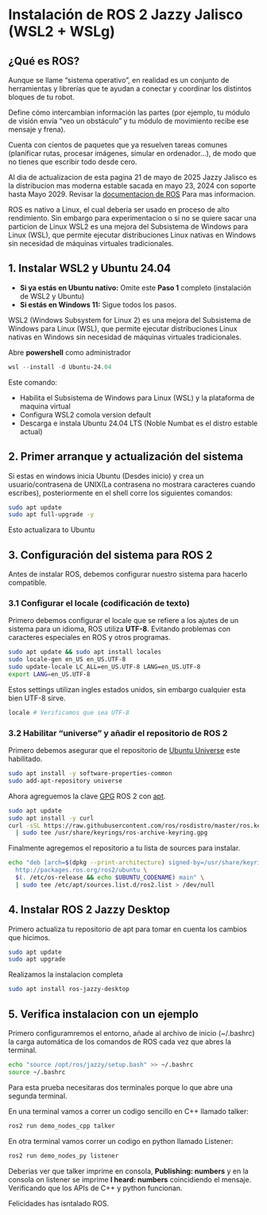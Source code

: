 # Instalación de ROS 2 Jazzy Jalisco (WSL2 + WSLg)

## ¿Qué es ROS?

Aunque se llame “sistema operativo”, en realidad es un conjunto de herramientas y librerías que te ayudan a conectar y coordinar los distintos bloques de tu robot.

Define cómo intercambian información las partes (por ejemplo, tu módulo de visión envía “veo un obstáculo” y tu módulo de movimiento recibe ese mensaje y frena).

Cuenta con cientos de paquetes que ya resuelven tareas comunes (planificar rutas, procesar imágenes, simular en ordenador…), de modo que no tienes que escribir todo desde cero.

Al dia de actualizacion de esta pagina 21 de mayo de 2025 Jazzy Jalisco es la distribucion mas moderna estable sacada en mayo 23, 2024 con soporte hasta Mayo 2029. Revisar la [documentacion de ROS](https://docs.ros.org/en/rolling/Releases.html "ROS2 Distributions") Para mas informacion.

ROS es nativo a Linux, el cual deberia ser usado en proceso de alto rendimiento. Sin embargo para experimentacion o si no se quiere sacar una particion de Linux WSL2 es una mejora del Subsistema de Windows para Linux (WSL), que permite ejecutar distribuciones Linux nativas en Windows sin necesidad de máquinas virtuales tradicionales.

## 1. Instalar WSL2 y Ubuntu 24.04  
- **Si ya estás en Ubuntu nativo:**  Omite este **Paso 1** completo (instalación de WSL2 y Ubuntu)
- **Si estás en Windows 11:**  Sigue todos los pasos. 

WSL2 (Windows Subsystem for Linux 2) es una mejora del Subsistema de Windows para Linux (WSL), que permite ejecutar distribuciones Linux nativas en Windows sin necesidad de máquinas virtuales tradicionales.

Abre **powershell** como administrador 
```powershell
wsl --install -d Ubuntu-24.04
```
Este comando:

- Habilita el Subsistema de Windows para Linux (WSL) y la plataforma de maquina virtual
- Configura WSL2 comola version default
- Descarga e instala Ubuntu 24.04 LTS (Noble Numbat es el distro estable actual)

## 2.  Primer arranque y actualización del sistema

Si estas en windows inicia Ubuntu (Desdes inicio) y crea un usuario/contrasena de UNIX(La contrasena no mostrara caracteres cuando escribes), posteriormente en el shell corre los siguientes comandos:

```bash
sudo apt update
sudo apt full-upgrade -y
```
Esto actualizara to Ubuntu

## 3. Configuración del sistema para ROS 2

Antes de instalar ROS, debemos configurar nuestro sistema para hacerlo compatible.

### 3.1 Configurar el locale (codificación de texto)

Primero debemos configurar el locale que se refiere a los ajutes de un sistema para un idioma, ROS utiliza **UTF-8**.  Evitando problemas con caracteres especiales en ROS y otros programas.

```bash
sudo apt update && sudo apt install locales
sudo locale-gen en_US en_US.UTF-8
sudo update-locale LC_ALL=en_US.UTF-8 LANG=en_US.UTF-8
export LANG=en_US.UTF-8
```
Estos settings utilizan ingles estados unidos, sin embargo cualquier esta bien UTF-8 sirve.

```bash
locale # Verificamos que sea UTF-8
```

### 3.2 Habilitar “universe” y añadir el repositorio de ROS 2

Primero debemos asegurar que el repositorio de [Ubuntu Universe](https://docs.ros.org/en/rolling/Releases.html "Ubuntu Repositories") este habilitado. 

```bash
sudo apt install -y software-properties-common
sudo add-apt-repository universe
```

Ahora agreguemos la clave [GPG](https://es.wikipedia.org/wiki/GNU_Privacy_Guard "GNU Privacy Guard (GnuPG o GPG)") ROS 2 con [apt](https://es.wikipedia.org/wiki/GNU_Privacy_Guard "Advanced Packaging Tool").

```bash
sudo apt update
sudo apt install -y curl
curl -sSL https://raw.githubusercontent.com/ros/rosdistro/master/ros.key \
  | sudo tee /usr/share/keyrings/ros-archive-keyring.gpg
```

Finalmente agregemos el repositorio a tu lista de sources para instalar.

```bash
echo "deb [arch=$(dpkg --print-architecture) signed-by=/usr/share/keyrings/ros-archive-keyring.gpg] \
  http://packages.ros.org/ros2/ubuntu \
  $(. /etc/os-release && echo $UBUNTU_CODENAME) main" \
  | sudo tee /etc/apt/sources.list.d/ros2.list > /dev/null
```

## 4. Instalar ROS 2 Jazzy Desktop

Primero actualiza tu repositorio de apt para tomar en cuenta los cambios que hicimos.
```bash
sudo apt update
sudo apt upgrade
```

Realizamos la instalacion completa

```bash
sudo apt install ros-jazzy-desktop
```

## 5. Verifica instalacion con un ejemplo

Primero configuramremos el entorno, añade al archivo de inicio (~/.bashrc) la carga automática de los comandos de ROS cada vez que abres la terminal.

```bash
echo "source /opt/ros/jazzy/setup.bash" >> ~/.bashrc
source ~/.bashrc
```

Para esta prueba necesitaras dos terminales porque lo que abre una segunda terminal.

En una terminal vamos a correr un codigo sencillo en C++ llamado talker:



```bash
ros2 run demo_nodes_cpp talker
```

En otra terminal vamos correr un codigo en python llamado Listener:

```bash
ros2 run demo_nodes_py listener
```

Deberias ver que talker imprime en consola, **Publishing: numbers** y en la consola on listener se imprime **I heard: numbers** coincidiendo el mensaje. Verificando que los APIs de C++ y python funcionan.

Felicidades has isntalado ROS.